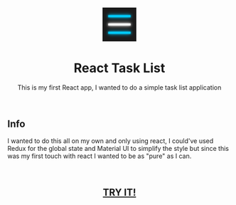 <h3 align="center"><img src='https://raw.githubusercontent.com/JayexDesigns/react-task-list/main/public/favicon.png' width='15%'></h3>
<h1 align="center">React Task List</h1>
<p align="center">This is my first React app, I wanted to do a simple task list application</p>
<br/>
<h2>Info</h2>
<p>I wanted to do this all on my own and only using react, I could've used Redux for the global state and Material UI to simplify the style but since this was my first touch with react I wanted to be as "pure" as I can.</p>
<br/>
<h2 align="center"><a href="https://jayexdesigns.github.io/react-task-list/">TRY IT!</a></h2>
